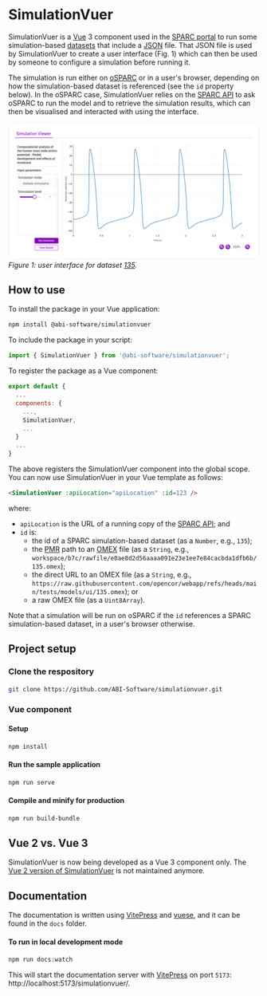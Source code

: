 # SimulationVuer

SimulationVuer is a [Vue](https://vuejs.org/) 3 component used in the [SPARC portal](https://sparc.science/) to run some simulation-based [datasets](https://sparc.science/data?type=dataset) that include a [JSON](https://json.org/) file. That JSON file is used by SimulationVuer to create a user interface (Fig. 1) which can then be used by someone to configure a simulation before running it.

The simulation is run either on [oSPARC](https://osparc.io/) or in a user's browser, depending on how the simulation-based dataset is referenced (see the  `id` property below). In the oSPARC case, SimulationVuer relies on the [SPARC API](https://github.com/nih-sparc/sparc-api) to ask oSPARC to run the model and to retrieve the simulation results, which can then be visualised and interacted with using the interface.

![SimulationVuer](res/135.png)
*Figure 1: user interface for dataset [135](https://sparc.science/datasets/simulationviewer?id=135).*

## How to use

To install the package in your Vue application:

```bash
npm install @abi-software/simulationvuer
```

To include the package in your script:

```javascript
import { SimulationVuer } from '@abi-software/simulationvuer';
```

To register the package as a Vue component:

```javascript
export default {
  ...
  components: {
    ...,
    SimulationVuer,
    ...
  }
  ...
}
```

The above registers the SimulationVuer component into the global scope. You can now use SimulationVuer in your Vue template as follows:

```html
<SimulationVuer :apiLocation="apiLocation" :id=123 />
```

where:
 - `apiLocation` is the URL of a running copy of the [SPARC API](https://github.com/nih-sparc/sparc-api); and
 - `id` is:
   - the id of a SPARC simulation-based dataset (as a `Number`, e.g., `135`);
   - the [PMR](https://models.physiomeproject.org/) path to an [OMEX](https://combinearchive.org/) file (as a `String`, e.g., `workspace/b7c/rawfile/e0ae8d2d56aaaa091e23e1ee7e84cacbda1dfb6b/135.omex`);
   - the direct URL to an OMEX file (as a `String`, e.g., `https://raw.githubusercontent.com/opencor/webapp/refs/heads/main/tests/models/ui/135.omex`); or
   - a raw OMEX file (as a `Uint8Array`).

Note that a simulation will be run on oSPARC if the `id` references a SPARC simulation-based dataset, in a user's browser otherwise.

## Project setup

### Clone the respository

```bash
git clone https://github.com/ABI-Software/simulationvuer.git
```

### Vue component

#### Setup

```bash
npm install
```

#### Run the sample application

```bash
npm run serve
```

#### Compile and minify for production

```bash
npm run build-bundle
```

## Vue 2 vs. Vue 3

SimulationVuer is now being developed as a Vue 3 component only. The [Vue 2 version of SimulationVuer](https://github.com/ABI-Software/simulationvuer/tree/vue2) is not maintained anymore.

## Documentation

The documentation is written using [VitePress](https://vitepress.dev/) and [vuese](https://github.com/vuese/vuese#readme), and it can be found in the `docs` folder.

#### To run in local development mode

```bash
npm run docs:watch
```

This will start the documentation server with [VitePress](https://vitepress.dev/) on port `5173`: http://localhost:5173/simulationvuer/.
